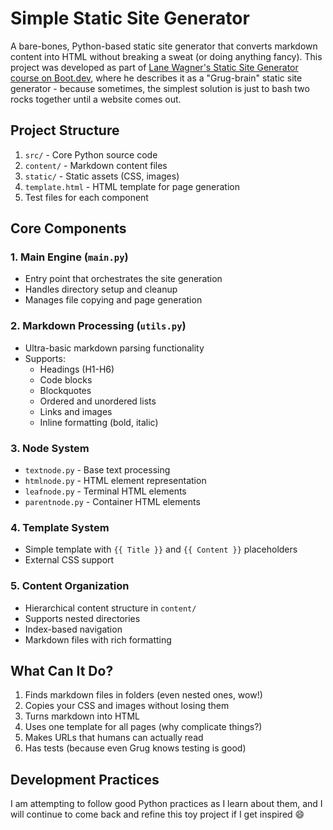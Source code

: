 # Simple Static Site Generator

A bare-bones, Python-based static site generator that converts markdown content into HTML without breaking a sweat (or doing anything fancy). This project was developed as part of [Lane Wagner's Static Site Generator course on Boot.dev](https://www.boot.dev/courses/build-static-site-generator-python), where he describes it as a "Grug-brain" static site generator - because sometimes, the simplest solution is just to bash two rocks together until a website comes out.

## Project Structure

1. `src/` - Core Python source code
2. `content/` - Markdown content files
3. `static/` - Static assets (CSS, images)
4. `template.html` - HTML template for page generation
5. Test files for each component

## Core Components

### 1. Main Engine (`main.py`)
- Entry point that orchestrates the site generation
- Handles directory setup and cleanup
- Manages file copying and page generation

### 2. Markdown Processing (`utils.py`)
- Ultra-basic markdown parsing functionality
- Supports:
  - Headings (H1-H6)
  - Code blocks
  - Blockquotes
  - Ordered and unordered lists
  - Links and images
  - Inline formatting (bold, italic)

### 3. Node System
- `textnode.py` - Base text processing
- `htmlnode.py` - HTML element representation
- `leafnode.py` - Terminal HTML elements
- `parentnode.py` - Container HTML elements

### 4. Template System
- Simple template with `{{ Title }}` and `{{ Content }}` placeholders
- External CSS support

### 5. Content Organization
- Hierarchical content structure in `content/`
- Supports nested directories
- Index-based navigation
- Markdown files with rich formatting

## What Can It Do?
1. Finds markdown files in folders (even nested ones, wow!)
2. Copies your CSS and images without losing them
3. Turns markdown into HTML
4. Uses one template for all pages (why complicate things?)
5. Makes URLs that humans can actually read
6. Has tests (because even Grug knows testing is good)

## Development Practices
I am attempting to follow good Python practices as I learn about them, and I will continue to come back and refine this toy project if I get inspired :smile:
